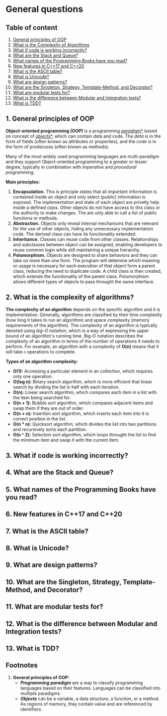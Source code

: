 # General questions

## Table of content

1. [General principles of OOP](#1-general-principles-of-oop)
2. [What is the Complexity of Algorithms](#2-what-is-the-complexity-of-algorithms)
3. [What if code is working incorrectly?](#3-what-if-code-is-working-incorrectly)
4. [What are the Stack and Queue?](#4-what-are-the-stack-and-queue)
5. [What names of the Programming Books have you read?](#5-what-names-of-the-programming-books-have-you-read)
6. [New features in C++17 and C++20](#6-new-features-in-c17-and-c20)
7. [What is the ASCII table?](#7-what-is-the-ascii-table)
8. [What is Unicode?](#8-what-is-unicode)
9. [What are design patterns?](#9-what-are-design-patterns)
10. [What are the Singleton, Strategy, Template-Method, and Decorator?](#10-what-are-the-singleton-strategy-template-method-and-decorator)
11. [What are modular tests for?](#11-what-are-modular-tests-for)
12. [What is the difference between Modular and Integration tests?](#12-what-is-the-difference-between-modular-and-integration-tests)
13. [What is TDD?](#13-what-is-tdd)

## 1. General principles of OOP

**Object-oriented programming *(OOP)*** is a programming [*paradigm**](#Footnotes) based on concept of [*objects**](#Footnotes),
which can contain data and code. The *data* is in the form of fields (often known as attributes or properties),
and the *code* is in the form of prodecures (often known as methods).

Many of the most widely used programming languages are multi-paradigm and they support Object-oriented programming to a greater or lesser degree,
typically in combination with *imperative* and *procedural programming*.

**Main principles:**
1. **Encapsulation.** This is principle states that all important information is contained inside an object and only select (public) information is exposed.
    The implementation and state of each object are privetly help inside a defined class. Other objects do not have access to this class or the
    authority to make changes. The are only able to call a list of public functions or methods.
2. **Abstraction.** Objects only reveal internal mechanisms that are relevant for the use of other objects, hiding any unnecessary implementation code.
    The derived class can have its functionality extended.
3. **Inheritance.** Classes can reuse code from other classes. Relationships and subclasses between object can be assigned, enabling developers to reuse
    common login while still maintaining a unique hierarchy.
4. **Polumorphism.** Objects are designed to share behaviors and they can take on more than one form. The program will detemine which meaning or usage is
    necessary for each execution of that object form a parent class, reducing the need to duplicate code. A child class is then created, which extends the
    functionality of the parent class. Polumorphism allows different types of objects to pass throught the same interface.

## 2. What is the complexity of algorithms?

**The complexity of an algorithm** depends on the specific algorithm and it is implementation. Generally, algorithms are classified by their time complexity
(how long it takes to run an algorithm) and space complexity (memory requirements of the algorithm). The complexity of an algorithm is typically denoted using
*big-O notation*, which is a way of expressing the upper bound of an algorithm's running time. Big-O notation describes the complexity of an algorithm in terms
of the number of operations it needs to perform. For example, an algorithm with a complexity of **O(n)** means that it will take `n` operations to complete.

**Types of an algorithm complexity:**

* **O(1):** Accessing a particular element in an collection, which requires only one operation.
* **O(log n):** Binary search algorithm, which is more efficient that linear search by dividing the list in half with each iteration. 
* **O(n):** Linear search algorithm, which compares each item in a list with the item being searched for.
* **O(n + 1):** Bubble sort algorithm, which compares adjacent items and swap them if they are out of order.
* **O(n + n):** Insertion sort algorithm, which inserts each item into it is correct position in the list.
* **O(n * n):** Quicksort algorithm, which divides the list into two partitions and recursively sorts each partition.
* **O(n ^ 2):** Selection sort algorithm, which loops throught the list to find the minimum item and swap it with the current item.

## 3. What if code is working incorrectly?

## 4. What are the Stack and Queue?

## 5. What names of the Programming Books have you read?

## 6. New features in C++17 and C++20

## 7. What is the ASCII table?

## 8. What is Unicode?

## 9. What are design patterns?

## 10. What are the Singleton, Strategy, Template-Method, and Decorator?

## 11. What are modular tests for?

## 12. What is the difference between Modular and Integration tests?

## 13. What is TDD?

## Footnotes

1. **General principles of OOP:**
    * ***Programming paradigm*** are a way to classify programming languages based on their features. Languages can be classified into multiple paradigms.
    * ***Objects*** can be a variable, a data structure, a function, or a method. As regions of memory, they contain value and are referenced by identifiers.
